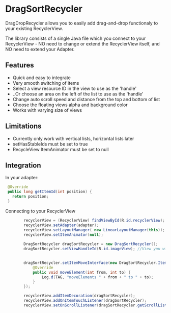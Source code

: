 DragSortRecycler
================

DragDropRecycler allows you to easily add drag-and-drop functionaly to your existing RecyclerView.

The library consists of a single Java file which you connect to your RecyclerView - NO need to change or extend the RecyclerView itself, and NO need to extend your Adapter.

## Features
* Quick and easy to integrate
* Very smooth switching of items
* Select a view resource ID in the view to use as the 'handle'
* ..Or choose an area on the left of the list to use as the 'handle'
* Change auto scroll speed and distance from the top and bottom of list
* Choose the floating views alpha and background color
* Works with varying size of views

## Limitations
* Currently only work with vertical lists, horizontal lists later
* setHasStableIds must be set to true
* RecycleView ItemAnimator must be set to null

## Integration

In your adapter:
```java
 @Override
 public long getItemId(int position) {
   return position;
 }
```

Connecting to your RecyclerView
```java
        recyclerView = (RecyclerView) findViewById(R.id.recyclerView);
        recyclerView.setAdapter(adapter);
        recyclerView.setLayoutManager( new LinearLayoutManager(this));
        recyclerView.setItemAnimator(null);
        
        DragSortRecycler dragSortRecycler = new DragSortRecycler();
        dragSortRecycler.setViewHandleId(R.id.imageView); //View you wish to use as the handle
        

        dragSortRecycler.setItemMoveInterface(new DragSortRecycler.ItemMovedInterface() {
            @Override
            public void moveElement(int from, int to) {
                Log.d(TAG, "moveElements " + from + " to " + to);
            }
        });

        recyclerView.addItemDecoration(dragSortRecycler);
        recyclerView.addOnItemTouchListener(dragSortRecycler);
        recyclerView.setOnScrollListener(dragSortRecycler.getScrollListener());
```


